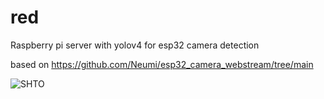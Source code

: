 # red
Raspberry pi server with yolov4 for esp32 camera detection

based on https://github.com/Neumi/esp32_camera_webstream/tree/main


![SHTO](D:\Projects\Python\Server\shocked-meme.gif)